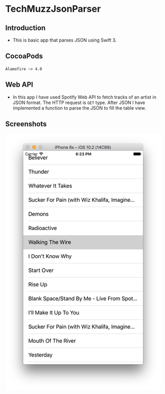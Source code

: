 TechMuzzJsonParser
==================

## Introduction
- This is basic app that parses JSON using Swift 3.

## CocoaPods
`Alamofire ~> 4.0`

## Web API
- In this app I have used Spotify Web API to fetch tracks of an artist in JSON format. The HTTP request is `GET` type. After JSON I have implemented a function to parse the JSON to fill the table view.

## Screenshots

![Final App Screenshot](/screenshots/final.png?raw=true "Final App Screenshot")
